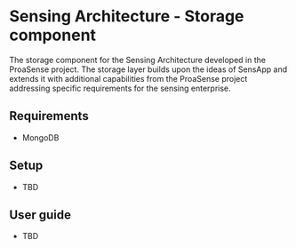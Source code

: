 # Sensing Architecture - Storage component
The storage component for the Sensing Architecture developed in the ProaSense project. The storage layer builds upon the ideas of SensApp and extends it with additional capabilities from the ProaSense project addressing specific requirements for the sensing enterprise.

## Requirements
* MongoDB

## Setup
* TBD

## User guide
* TBD
